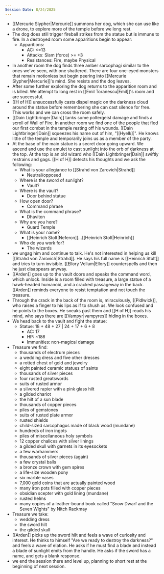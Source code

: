 ```yaml
---
Session Date: 8/24/2025
---
```

- [[Mercurie Slypher|Mercurie]] summons her dog, which she can use like a drone, to explore more of the temple before we long rest.
- The dog does still trigger fireball strikes from the statue but is immune to fire. In a destroyed room some apparitions begin to appear:
    - Apparitions:
        - AC: <=13
        - Attacks: Slam (force) >= +3
        - Resistances: Fire, maybe Physical
- In another room the dog finds three amber sarcophagi similar to the ones we've seen, with one shattered. There are four one-eyed monsters that remain motionless but begin peering into [[Mercurie Slypher|Mercurie]]'s mind. She resists and the dog leaves.
- After some further exploring the dog returns to the apparition room and is killed. We attempt to long rest in [[Emil Toranescu|Emil]]'s room and are successful.
- [[H of H]] unsuccessfully casts dispel magic on the darkness cloud around the statue before remembering she can cast silence for free. This works and we can cross the room safely.
- [[Dain Lightbringer|Dain]] tanks some poltergeist damage and finds a scroll of Wall of Fire. In another room we find one of the people that fled our first combat in the temple resting off his wounds. [[Dain Lightbringer|Dain]] squeezes his name out of him, "[[Hyelk]]". He knows little of the temple and temporarily joins us as a member of the party.
- At the base of the main statue is a secret door going upward. We ascend and use the amulet to cast sunlight into the orb of darkness at the top. At the top is an old wizard who [[Dain Lightbringer|Dain]] swiftly restrains and gags. [[H of H]] detects his thoughts and we ask the following:
    - What is your allegiance to [[Strahd von Zarovich|Strahd]]
        - Neutral/opposed
    - Where is the sword of sunlight?
        - Vault?
    - Where is the vault?
        - Door behind statue
    - How open door?
        - Command phrase
    - What is the command phrase?
        - Dhaviton
    - Why are you here?
        - Guard Temple
    - What is your name?
        - [[Heinrich Stolt|Neferon]]...[[Heinrich Stolt|Heinrich]]
    - Who do you work for?
        - The wizards
- we ungag him and continue to talk. He's not interested in helping us kill [[Strahd von Zarovich|Strahd]]. He says his full name is [[Heinrich Stolt]] and tries to turn invisible. [[Ellory Vellum|Ellory]] counterspells and then he just disappears anyway.
- [[Arden]] goes up to the vault doors and speaks the command word, which unlock. Inside is a room filled with treasure, a large statue of a hawk-headed humanoid, and a cracked passageway in the back. [[Arden]] reminds everyone to resist temptation and not touch the treasure.
- Through the crack in the back of the room is, miraculously, [[Pidlwick]], who raises a finger to his lips as if to shush us. We look confused and he points to the boxes. He sneaks past them and [[H of H]] reads his mind, who says there are [[Vampyr|vampyres]] hiding in the boxes.
- We head back to the vault and fight the statue:
    - Statue: 18 + 48 + 27 | 24 + 17 + 6 + 8
        - AC: 17
        - HP: ~186
        - Immunities: non-magical damage
- Treasure we find:
    - thousands of electrum pieces
    - a wedding dress and five other dresses
    - a rotted chest of gold and jewelry
    - eight painted ceramic statues of saints
    - thousands of silver pieces
    - four rusted greatswords
    - suits of rusted armor
    - a silvered rapier with a pink glass hilt
    - a gilded chariot
    - the hilt of a sun blade
    - thousands of copper pieces
    - piles of gemstones
    - suits of rusted plate armor
    - rusted shields
    - child-sized sarcophagus made of black wood (mundane)
    - hundreds of iron ingots
    - piles of miscellaneous holy symbols
    - 12 copper chalices with silver linings
    - a gilded skull with garnets in its eyesockets
    - a few warhammers
    - thousands of silver pieces (again)
    - a few crystal balls
    - a bronze crown with gem spires
    - a life-size wooden pony
    - six marble vases
    - 7,000 gold coins that are actually painted wood
    - many iron pots filled with copper pieces
    - obsidian scepter with gold lining (mundane)
    - rusted helms
    - many copies of a leather-bound book called "Snow Dwarf and the Seven Wights" by Nitch Rackmay
- Treasure we take:
    - wedding dress
    - the sword hilt
    - the gilded skull
- [[Arden]] picks up the sword hilt and feels a wave of curiosity and interest. He thinks to himself "Are we ready to destroy the darkness?" and feels a wave of elation. He asks if he must find a blade and instead a blade of sunlight emits from the handle. He asks if the sword has a name, and gets a blank response.
- we end the session there and level up, planning to short rest at the beginning of next session.